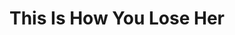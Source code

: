 ---
draft: false
slug: this-is-how-you-lose-her-74a0311f
title: This Is How You Lose Her
type: books
params:
  authors:
  - Junot Díaz
  bookTitle: This Is How You Lose Her
  book_description: 'On a beach in the Dominican Republic, a doomed relationship flounders.
    In the heat of a hospital laundry room in New Jersey, a woman does her lover’s
    washing and thinks about his wife. In Boston, a man buys his love child, his only
    son, a first baseball bat and glove. At the heart of these stories is the irrepressible,
    irresistible Yunior, a young hardhead whose longing for love is equaled only by
    his recklessness—and by the extraordinary women he loves and loses: artistic Alma;
    the aging Miss Lora; Magdalena, who thinks all Dominican men are cheaters; and
    the love of his life, whose heartbreak ultimately becomes his own.In prose that
    is endlessly energetic, inventive, tender, and funny, the stories inThis Is How
    You Lose Herlay bare the infinite longing and inevitable weakness of the human
    heart. They remind us that passion always triumphs over experience, and that “the
    half-life of love is forever.”'
  cover: https://images-na.ssl-images-amazon.com/images/S/compressed.photo.goodreads.com/books/1342596676i/13503109.jpg
  isbn: 0571294197
  languages:
  - Английский, Испанский, Китайский
  goodreads_link: https://www.goodreads.com/book/show/13503109-this-is-how-you-lose-her
  page_count: '240'
  publication_year: '2012'
  russian_audioversion: 'no'
  russian_translation_status: unknown
  short_book_description: On a beach in the Dominican Republic, a doomed relationship
    flounders. In the heat of a hospital laundry room in New Jersey, a woman does
    her lover’s washing and thinks about his wife.
  tags:
  - American Short stories
  - Dominican Americans
  - Dominican americans fiction
  - Ficción
  - Large type books
  - Mujeres
  - New jersey fiction
  - Novela
  - Relaciones hombre-mujer
  - Romance fiction
  - Women
  - adult fiction
  - contemporary
  - fiction
  - literary fiction
  - male-female romance
  - new york times bestseller
  - nyt:combined-print-and-e-book-fiction=2012-09-30
  - nyt:trade-fiction-paperback=2013-09-22
  - romance
  - short stories
---